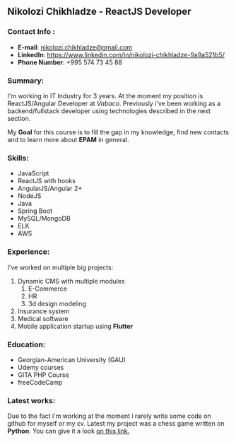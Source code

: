 ## **Nikolozi Chikhladze - ReactJS Developer**

### Contact Info :

* **E-mail**: nikolozi.chikhladze@gmail.com
* **LinkedIn**: https://www.linkedin.com/in/nikolozi-chikhladze-9a9a521b5/
* **Phone Number**: +995 574 73 45 88

### Summary:

I'm working in IT Industry for 3 years. At the moment my position is ReactJS/Angular Developer at *Vabaco*. Previously i've been working as a backend/fullstack developer using technologies described in the next section.

My **Goal** for this course is to fill the gap in my knowledge, find new contacts and to learn more about **EPAM** in general.

### Skills:

* JavaScript
* ReactJS with hooks
* AngularJS/Angular 2+
* NodeJS
* Java
* Spring Boot
* MySQL/MongoDB
* ELK
* AWS

### Experience:

I've worked on multiple big projects:

1. Dynamic CMS with multiple modules 
    1. E-Commerce
    2. HR
    3. 3d design modeling
2. Insurance system
3. Medical software
4. Mobile application startup using **Flutter**

### Education:
* Georgian-American University (GAU)
* Udemy courses
* GITA PHP Course
* freeCodeCamp

### Latest works:
Due to the fact i'm working at the moment i rarely write some code on github for myself or my cv. Latest my project was a chess game written on **Python**. You can give it a look [on this link.](https://github.com/nikolozi-chikhladze/python-chess-game)